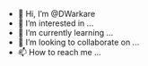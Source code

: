- 👋 Hi, I’m @DWarkare
- 👀 I’m interested in ...
- 🌱 I’m currently learning ...
- 💞️ I’m looking to collaborate on ...
- 📫 How to reach me ...

<!---
DWarkare/DWarkare is a ✨ special ✨ repository because its `README.md` (this file) appears on your GitHub profile.
You can click the Preview link to take a look at your changes.
--->

